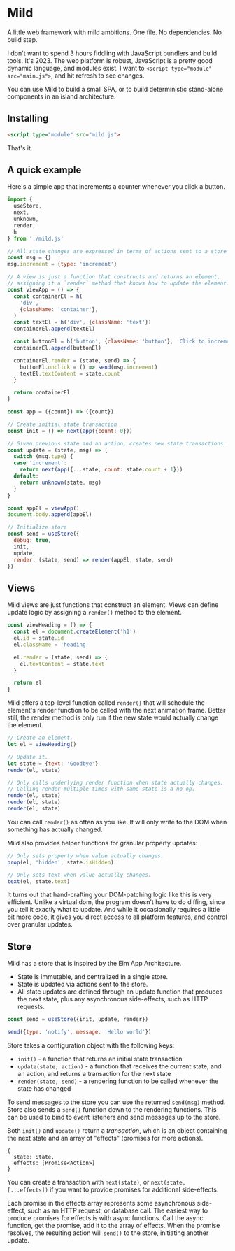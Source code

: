 # Mild

A little web framework with mild ambitions. One file. No dependencies. No build step.

I don't want to spend 3 hours fiddling with JavaScript bundlers and build tools. It's 2023. The web platform is robust, JavaScript is a pretty good dynamic language, and modules exist. I want to `<script type="module" src="main.js">`, and hit refresh to see changes.

You can use Mild to build a small SPA, or to build deterministic stand-alone components in an island architecture.

## Installing

```html
<script type="module" src="mild.js">
```

That's it.

## A quick example

Here's a simple app that increments a counter whenever you click a button.

```js
import {
  useStore,
  next,
  unknown,
  render,
  h
} from './mild.js'

// All state changes are expressed in terms of actions sent to a store
const msg = {}
msg.increment = {type: 'increment'}

// A view is just a function that constructs and returns an element,
// assigning it a `render` method that knows how to update the element.
const viewApp = () => {
  const containerEl = h(
    'div',
    {className: 'container'},
  )
  const textEl = h('div', {className: 'text'})
  containerEl.append(textEl)

  const buttonEl = h('button', {className: 'button'}, 'Click to increment')
  containerEl.append(buttonEl)

  containerEl.render = (state, send) => {
    buttonEl.onclick = () => send(msg.increment)
    textEl.textContent = state.count
  }

  return containerEl
}

const app = ({count}) => ({count})

// Create initial state transaction
const init = () => next(app({count: 0}))

// Given previous state and an action, creates new state transactions.
const update = (state, msg) => {
  switch (msg.type) {
  case 'increment':
    return next(app({...state, count: state.count + 1}))
  default:
    return unknown(state, msg)
  }
}

const appEl = viewApp()
document.body.append(appEl)

// Initialize store
const send = useStore({
  debug: true,
  init,
  update,
  render: (state, send) => render(appEl, state, send)
})
```

## Views

Mild views are just functions that construct an element. Views can define update logic by assigning a `render()` method to the element.

```js
const viewHeading = () => {
  const el = document.createElement('h1')
  el.id = state.id
  el.className = 'heading'

  el.render = (state, send) => {
    el.textContent = state.text
  }

  return el
}
```

Mild offers a top-level function called `render()` that will schedule the element's render function to be called with the next animation frame. Better still, the render method is only run if the new state would actually change the element.

```js
// Create an element.
let el = viewHeading()

// Update it.
let state = {text: 'Goodbye'}
render(el, state)

// Only calls underlying render function when state actually changes.
// Calling render multiple times with same state is a no-op.
render(el, state)
render(el, state)
render(el, state)
```

You can call `render()` as often as you like. It will only write to the DOM when something has actually changed.

Mild also provides helper functions for granular property updates:

```js
// Only sets property when value actually changes.
prop(el, 'hidden', state.isHidden)

// Only sets text when value actually changes.
text(el, state.text)
```

It turns out that hand-crafting your DOM-patching logic like this is very efficient. Unlike a virtual dom, the program doesn't have to do diffing, since you tell it exactly what to update. And while it occasionally requires a little bit more code, it gives you direct access to all platform features, and control over granular updates.

## Store

Mild has a store that is inspired by the Elm App Architecture.

- State is immutable, and centralized in a single store.
- State is updated via actions sent to the store.
- All state updates are defined through an update function that produces the next state, plus any asynchronous side-effects, such as HTTP requests.

```js
const send = useStore({init, update, render})

send({type: 'notify', message: 'Hello world'})
```

Store takes a configuration object with the following keys:

- `init()` - a function that returns an initial state transaction
- `update(state, action)` - a function that receives the current state, and an action, and returns a transaction for the next state
- `render(state, send)` - a rendering function to be called whenever the state has changed

To send messages to the store you can use the returned `send(msg)` method. Store also sends a `send()` function down to the rendering functions. This can be used to bind to event listeners and send messages up to the store.

Both `init()` and `update()` return a _transaction_, which is an object containing the next state and an array of "effects" (promises for more actions).

```
{
  state: State,
  effects: [Promise<Action>]
}
```

You can create a transaction with `next(state)`, or `next(state, [...effects])` if you want to provide promises for additional side-effects.

Each promise in the effects array represents some asynchronous side-effect, such as an HTTP request, or database call. The easiest way to produce promises for effects is with async functions. Call the async function, get the promise, add it to the array of effects. When the promise resolves, the resulting action will `send()` to the store, initiating another update.